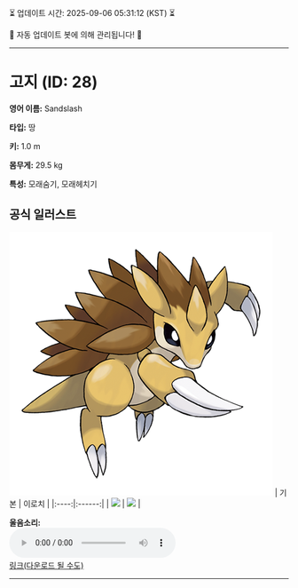 
⏳ 업데이트 시간: 2025-09-06 05:31:12 (KST) ⏳

🤖 자동 업데이트 봇에 의해 관리됩니다! 🤖

---

# 고지 (ID: 28)
**영어 이름:** Sandslash

**타입:** 땅

**키:** 1.0 m

**몸무게:** 29.5 kg

**특성:** 모래숨기, 모래헤치기

## 공식 일러스트
![](https://raw.githubusercontent.com/PokeAPI/sprites/master/sprites/pokemon/other/official-artwork/28.png)
| 기본 | 이로치 |
|:----:|:------:|
| <img src="http://play.pokemonshowdown.com/sprites/ani/sandslash.gif" width="200"> | <img src="http://play.pokemonshowdown.com/sprites/ani-shiny/sandslash.gif" width="200"> |

**울음소리:**<br><audio controls src="https://raw.githubusercontent.com/PokeAPI/cries/main/cries/pokemon/latest/28.ogg"></audio><br> [링크(다운로드 될 수도)](https://raw.githubusercontent.com/PokeAPI/cries/main/cries/pokemon/latest/28.ogg)


---
